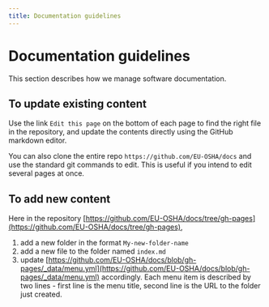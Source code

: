 ```yaml
---
title: Documentation guidelines
---
```


# Documentation guidelines

This section describes how we manage software documentation.

## To update existing content

Use the link `Edit this page` on the bottom of each page to find the right file in the repository, and update the contents directly using the GitHub markdown editor.

You can also clone the entire repo `https://github.com/EU-OSHA/docs` and use the standard git commands to edit. This is useful if you intend to edit several pages at once.

## To add new content

Here in the repository [https://github.com/EU-OSHA/docs/tree/gh-pages](https://github.com/EU-OSHA/docs/tree/gh-pages), 

1. add a new folder in the format `My-new-folder-name`
2. add a new file to the folder named `index.md`
3. update [https://github.com/EU-OSHA/docs/blob/gh-pages/_data/menu.yml](https://github.com/EU-OSHA/docs/blob/gh-pages/_data/menu.yml) accordingly. Each menu item is described by two lines - first line is the menu title, second line is the URL to the folder just created.


